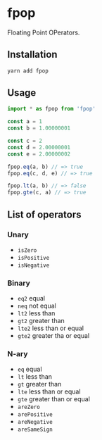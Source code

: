 # fpop

Floating Point OPerators.

## Installation

```bash
yarn add fpop
```

## Usage

```typescript
import * as fpop from 'fpop'

const a = 1
const b = 1.00000001

const c = 2
const d = 2.00000001
const e = 2.00000002

fpop.eq(a, b) // => true
fpop.eq(c, d, e) // => true

fpop.lt(a, b) // => false
fpop.gte(c, a) // => true
```

## List of operators

### Unary

- `isZero`
- `isPositive`
- `isNegative`

### Binary

- `eq2` equal
- `neq` not equal
- `lt2` less than
- `gt2` greater than
- `lte2` less than or equal
- `gte2` greater tha or equal

### N-ary

- `eq` equal
- `lt` less than
- `gt` greater than
- `lte` less than or equal
- `gte` greater than or equal
- `areZero`
- `arePositive`
- `areNegative`
- `areSameSign`

